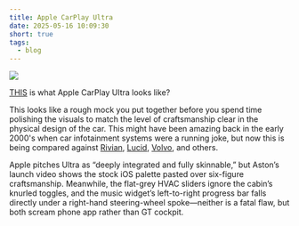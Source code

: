 ```yaml
---
title: Apple CarPlay Ultra
date: 2025-05-16 10:09:30
short: true
tags:
  - blog
---
```



![](carplayUltraQuestionmark.png)

[THIS](https://www.youtube.com/watch?v=rzfpbVzSBFg) is what Apple CarPlay Ultra looks like?

This looks like a rough mock you put together before you spend time polishing the visuals to match the level of craftsmanship clear in the physical design of the car. This might have been amazing back in the early 2000's when car infotainment systems were a running joke, but now this is being compared against [Rivian](https://www.thedrive.com/news/rivians-new-cel-shaded-infotainment-update-is-cool-and-mandatory), [Lucid](https://lucidowners.com/threads/some-ui-screenshots-gravity-software-v-3-07.12085/), [Volvo](https://www.youtube.com/watch?v=GalOmedUCoo), and others.

Apple pitches Ultra as “deeply integrated and fully skinnable,” but Aston’s launch video shows the stock iOS palette pasted over six-figure craftsmanship. Meanwhile, the flat-grey HVAC sliders ignore the cabin’s knurled toggles, and the music widget’s left-to-right progress bar falls directly under a right-hand steering-wheel spoke—neither is a fatal flaw, but both scream phone app rather than GT cockpit.
